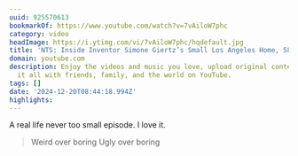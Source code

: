```yaml
---
uuid: 925570613
bookmarkOf: https://www.youtube.com/watch?v=7vAiloW7phc
category: video
headImage: https://i.ytimg.com/vi/7vAiloW7phc/hqdefault.jpg
title: 'NTS: Inside Inventor Simone Giertz’s Small Los Angeles Home, 58sqm/630sqft'
domain: youtube.com
description: Enjoy the videos and music you love, upload original content, and share
  it all with friends, family, and the world on YouTube.
tags: []
date: '2024-12-20T08:44:18.994Z'
highlights:
---
```


A real life never too small episode. I love it. 

> Weird over boring
> Ugly over boring

